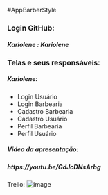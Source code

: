 #AppBarberStyle

<!DOCTYPE html>
<html>
<body>
<div>
  <h3>Login GitHub:</h3>
  <h5>Kariolene : Kariolene </h5>
</div>

<div>
  <h3>Telas e seus responsáveis:</h3>
	<h5>Kariolene:</h5>
  <ul>
    <li>Login Usuário</li>
    <li>Login Barbearia</li>
    <li>Cadastro Barbearia</li>
    <li>Cadastro Usuário</li>
    <li>Perfil Barbearia</li>
    <li>Perfil Usuário</li>
  </ul>
	
  <ul>
	
  </ul>
	
  <ul>
	
  </ul>
</div>
<div>
	<h5>Video da apresentação:<h5>
	<p>https://youtu.be/GdJcDNsArbg</p>
</div>
</body>
</html>



Trello:
![image](https://user-images.githubusercontent.com/38690364/116765666-9f09bb80-a9fc-11eb-8bb4-f8af25c7f390.png)




